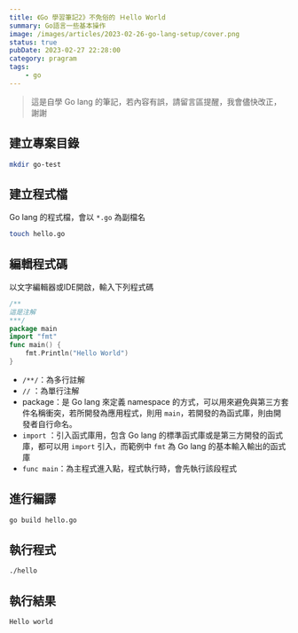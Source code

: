 ```yaml
---
title: 《Go 學習筆記2》不免俗的 Ｈello World
summary: Go語言一些基本操作
image: /images/articles/2023-02-26-go-lang-setup/cover.png
status: true
pubDate: 2023-02-27 22:28:00
category: pragram
tags:
    - go
---
```


>這是自學 Go lang 的筆記，若內容有誤，請留言區提醒，我會儘快改正，謝謝

## 建立專案目錄

```bash
mkdir go-test
```

## 建立程式檔

Go lang 的程式檔，會以 `*.go` 為副檔名

```bash
touch hello.go
```

## 編輯程式碼

以文字編輯器或IDE開啟，輸入下列程式碼

```go
/**
這是注解
***/
package main
import "fmt"
func main() {
	fmt.Println("Hello World")
}
```

- `/**/`：為多行註解
- `//` ：為單行注解
- package：是 Go lang 來定義 namespace 的方式，可以用來避免與第三方套件名稱衝突，若所開發為應用程式，則用 `main`，若開發的為函式庫，則由開發者自行命名。
- `import` ：引入函式庫用，包含 Go lang 的標準函式庫或是第三方開發的函式庫，都可以用 `import` 引入，而範例中 `fmt` 為 Go lang 的基本輸入輸出的函式庫
- `func main`：為主程式進入點，程式執行時，會先執行該段程式

## 進行編譯

```bash
go build hello.go
```

## 執行程式

```bash
./hello
```

## 執行結果
```bash
Hello world
```
